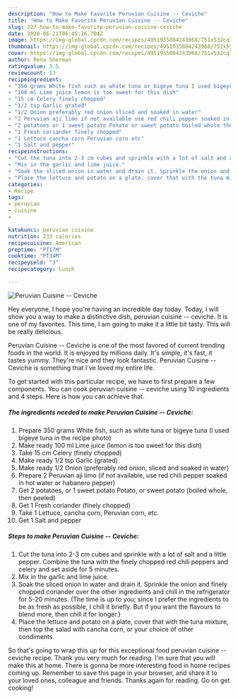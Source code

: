 ```yaml
---
description: "How to Make Favorite Peruvian Cuisine -- Ceviche"
title: "How to Make Favorite Peruvian Cuisine -- Ceviche"
slug: 227-how-to-make-favorite-peruvian-cuisine-ceviche
date: 2020-06-21T06:45:26.704Z
image: https://img-global.cpcdn.com/recipes/4951935804243968/751x532cq70/peruvian-cuisine-ceviche-recipe-main-photo.jpg
thumbnail: https://img-global.cpcdn.com/recipes/4951935804243968/751x532cq70/peruvian-cuisine-ceviche-recipe-main-photo.jpg
cover: https://img-global.cpcdn.com/recipes/4951935804243968/751x532cq70/peruvian-cuisine-ceviche-recipe-main-photo.jpg
author: Rena Sherman
ratingvalue: 3.5
reviewcount: 13
recipeingredient:
- "350 grams White fish such as white tuna or bigeye tuna I used bigeye tuna in the recipe photo"
- "100 ml Lime juice lemon is too sweet for this dish"
- "15 cm Celery finely chopped"
- "1/2 tsp Garlic grated"
- "1/2 Onion preferably red onion sliced and soaked in water"
- "2 Peruvian aji limo if not available use red chili pepper soaked in hot water or habanero pepper"
- "2 potatoes or 1 sweet potato Potato or sweet potato boiled whole then peeled"
- "1 Fresh coriander finely chopped"
- "1 Lettuce cancha corn Peruvian corn etc"
- "1 Salt and pepper"
recipeinstructions:
- "Cut the tuna into 2-3 cm cubes and sprinkle with a lot of salt and a little pepper. Combine the tuna with the finely chopped red chili peppers and celery and set aside for 5 minutes."
- "Mix in the garlic and lime juice."
- "Soak the sliced onion in water and drain it. Sprinkle the onion and finely chopped coriander over the other ingredients and chill in the refrigerator for 5-20 minutes. (The time is up to you; since I prefer the ingredients to be as fresh as possible, I chill it briefly. But if you want the flavours to blend more, then chill it for longer.)"
- "Place the lettuce and potato on a plate, cover that with the tuna mixture, then top the salad with cancha corn, or your choice of other condiments."
categories:
- Recipe
tags:
- peruvian
- cuisine
- 

katakunci: peruvian cuisine  
nutrition: 233 calories
recipecuisine: American
preptime: "PT17M"
cooktime: "PT34M"
recipeyield: "3"
recipecategory: Lunch

---
```



![Peruvian Cuisine -- Ceviche](https://img-global.cpcdn.com/recipes/4951935804243968/751x532cq70/peruvian-cuisine-ceviche-recipe-main-photo.jpg)

Hey everyone, I hope you're having an incredible day today. Today, I will show you a way to make a distinctive dish, peruvian cuisine -- ceviche. It is one of my favorites. This time, I am going to make it a little bit tasty. This will be really delicious.



Peruvian Cuisine -- Ceviche is one of the most favored of current trending foods in the world. It is enjoyed by millions daily. It's simple, it's fast, it tastes yummy. They're nice and they look fantastic. Peruvian Cuisine -- Ceviche is something that I've loved my entire life.


To get started with this particular recipe, we have to first prepare a few components. You can cook peruvian cuisine -- ceviche using 10 ingredients and 4 steps. Here is how you can achieve that.

<!--inarticleads1-->

##### The ingredients needed to make Peruvian Cuisine -- Ceviche:

1. Prepare 350 grams White fish, such as white tuna or bigeye tuna (I used bigeye tuna in the recipe photo)
1. Make ready 100 ml Lime juice (lemon is too sweet for this dish)
1. Take 15 cm Celery (finely chopped)
1. Make ready 1/2 tsp Garlic (grated)
1. Make ready 1/2 Onion (preferably red onion, sliced and soaked in water)
1. Prepare 2 Peruvian aji limo (if not available, use red chili pepper soaked in hot water or habanero pepper)
1. Get 2 potatoes, or 1 sweet potato Potato, or sweet potato (boiled whole, then peeled)
1. Get 1 Fresh coriander (finely chopped)
1. Take 1 Lettuce, cancha corn, Peruvian corn, etc.
1. Get 1 Salt and pepper




<!--inarticleads2-->

##### Steps to make Peruvian Cuisine -- Ceviche:

1. Cut the tuna into 2-3 cm cubes and sprinkle with a lot of salt and a little pepper. Combine the tuna with the finely chopped red chili peppers and celery and set aside for 5 minutes.
1. Mix in the garlic and lime juice.
1. Soak the sliced onion in water and drain it. Sprinkle the onion and finely chopped coriander over the other ingredients and chill in the refrigerator for 5-20 minutes. (The time is up to you; since I prefer the ingredients to be as fresh as possible, I chill it briefly. But if you want the flavours to blend more, then chill it for longer.)
1. Place the lettuce and potato on a plate, cover that with the tuna mixture, then top the salad with cancha corn, or your choice of other condiments.




So that's going to wrap this up for this exceptional food peruvian cuisine -- ceviche recipe. Thank you very much for reading. I'm sure that you will make this at home. There is gonna be more interesting food in home recipes coming up. Remember to save this page in your browser, and share it to your loved ones, colleague and friends. Thanks again for reading. Go on get cooking!
